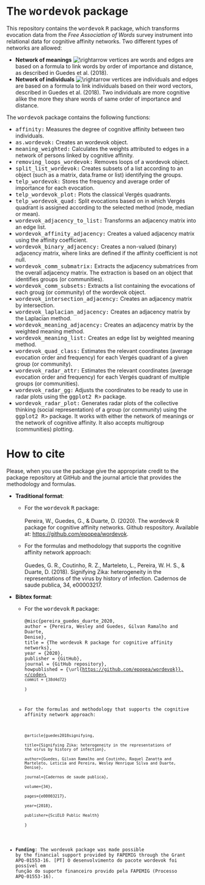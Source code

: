 # The <tt>wordevok</tt> package

This repository contains the <tt>wordevok</tt> <tt>R</tt> package, which transforms evocation data from the *Free Association of Words* survey instrument into relational data for cognitive affinity networks. Two different types of networks are allowed:

* **Network of meanings**  ![\rightarrow](https://render.githubusercontent.com/render/math?math=%5Crightarrow) vertices are words and edges are based on a formula to link words by order of importance and distance, as described in Guedes et al. (2018).
* **Network of individuals** ![\rightarrow](https://render.githubusercontent.com/render/math?math=%5Crightarrow) vertices are individuals and edges are based on a formula to link individuals based on their word vectors, described in Guedes et al. (2018). Two individuals are more cognitive alike the more they share words of same order of importance and distance.

The <tt>wordevok</tt> package contains the following functions:

* <tt>affinity:</tt>	Measures the degree of cognitive affinity between two individuals.
* <tt>as.wordevok:</tt>	Creates an wordevok object.
* <tt>meaning_weighted:</tt>	Calculates the weights attributed to edges in a network of persons linked by cognitive affinity.
* <tt>removing_loops_wordevok:</tt>	Removes loops of a wordevok object.
* <tt>split_list_wordevok:</tt>	Creates subsets of a list according to an object (such as a matrix, data.frame or list) identifying the groups.
* <tt>telp_wordevok:</tt>	Stores the frequency and average order of importance for each evocation.
* <tt>telp_wordevok_plot:</tt> Plots the classical Vergés quadrants.
* <tt>telp_wordevok_quad:</tt>	Split evocations based on in which Vergés quadrant is assigned according to the selected method (mode, median or mean).
* <tt>wordevok_adjacency_to_list:</tt> Transforms an adjacency matrix into an edge list.
* <tt>wordevok_affinity_adjacency:</tt>	Creates a valued adjacency matrix using the affinity coefficient.
* <tt>wordevok_binary_adjacency:</tt>	Creates a non-valued (binary) adjacency matrix, where links are defined if the affinity coefficient is not null.
* <tt>wordevok_comm_submatrix:</tt>	Extracts the adjacency submatrices from the overall adjacency matrix. The extraction is based on an object that identifies groups (or communities).
* <tt>wordevok_comm_subsets:</tt>	Extracts a list containing the evocations of each groug (or community) of the wordevok object.
* <tt>wordevok_intersection_adjacency:</tt>	Creates an adjacency matrix by intersection.
* <tt>wordevok_laplacian_adjacency:</tt>	Creates an adjacency matrix by the Laplacian method.
* <tt>wordevok_meaning_adjacency:</tt>	Creates an adjacency matrix by the weighted meaning method.
* <tt>wordevok_meaning_list:</tt>	Creates an edge list by weighted meaning method.
* <tt>wordevok_quad_class:</tt>	Estimates the relevant coordinates (average evocation order and frequency) for each Vergés quadrant of a given group (or community).
* <tt>wordevok_radar_attr:</tt>	Estimates the relevant coordinates (average evocation order and frequency) for each Vergés quadrant of multiple groups (or communities).
* <tt>wordevok_radar_gg:</tt>	Adjusts the coordinates to be ready to use in radar plots using the <tt>ggplot2 R</tt>> package.
* <tt>wordevok_radar_plot:</tt>	Generates radar plots of the collective thinking (social representation) of a group (or community) using the <tt>ggplot2 R</tt>> package. It works with either the network of meanings or the network of cognitive affinity. It also accepts multigroup (communities) plotting.

# How to cite

Please, when you use the package give the appropriate credit to the package repository at GitHub and the journal article that provides the methodology and formulas.

* **Traditional format**:

  - For the <tt>wordevok</tt> <tt>R</tt> package:\
  \
  Pereira, W., Guedes, G., & Duarte, D. (2020). The wordevok R package for cognitive affinity networks. Github respository. Available at: <https://github.com/epopea/wordevok>.
  
  - For the formulas and methodology that supports the cognitive affinity network approach:\
  \
    Guedes, G. R., Coutinho, R. Z., Marteleto, L., Pereira, W. H. S., & Duarte, D. (2018). Signifying Zika: heterogeneity in the representations of the virus by history of infection. Cadernos de saude publica, 34, e00003217.
    
* **Bibtex format**:

  - For the <tt>wordevok</tt> <tt>R</tt> package:\
  \
  <code>@misc{pereira_guedes_duarte_2020,</code>\
  <code>author = {Pereira, Wesley and Guedes, Gilvan Ramalho and Duarte, Denise},</code>\
  <code>title = {The wordevok R package for cognitive affinity networks},</code>\
  <code>year = {2020},</code>\
  <code>publisher = {GitHub},</code>\
  <code>journal = {GitHub repository},</code>\
  <code>howpublished = {\url{https://github.com/epopea/wordevok}},</code>\
  <code>commit = {38d4d72}</code>\
  <code>}</code>
  
  - For the formulas and methodology that supports the cognitive affinity network approach:\
  \
  <code>@article{guedes2018signifying,</code>\
  <code>title={Signifying Zika: heterogeneity in the representations of the virus by history of infection},</code>\
  <code>author={Guedes, Gilvan Ramalho and Coutinho, Raquel Zanatta and Marteleto, Leticia and Pereira, Wesley Henrique Silva and Duarte, Denise},</code>\
  <code>journal={Cadernos de saude publica},</code>\
  <code>volume={34},</code>\
  <code>pages={e00003217},</code>\
  <code>year={2018},</code>\
  <code>publisher={SciELO Public Health}</code>\
  <code>}</code>
 
* **Funding**:
The wordevok package was made possible by the financial support provided by FAPEMIG through the Grant APQ-01553-16. [PT] O desenvolvimento do pacote wordevok foi possível em função do suporte financeiro provido pela FAPEMIG (Processo APQ-01553-16).
